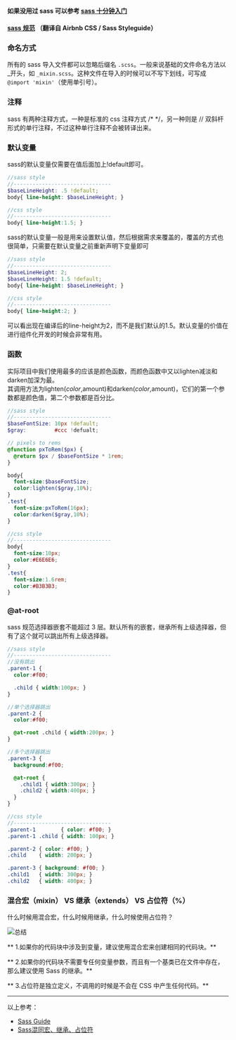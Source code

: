 #### 如果没用过 sass 可以参考 [sass 十分钟入门](http://www.sass.hk/sass-course.html)

#### [sass 规范](https://github.com/Zhangjd/css-style-guide) （翻译自 Airbnb CSS / Sass Styleguide）

### 命名方式
 所有的 sass 导入文件都可以忽略后缀名 `.scss`。一般来说基础的文件命名方法以_开头，如 `_mixin.scss`。这种文件在导入的时候可以不写下划线，可写成 `@import 'mixin'`（使用单引号）。


### 注释
sass 有两种注释方式，一种是标准的 css 注释方式 /\* \*/，另一种则是 // 双斜杆形式的单行注释，不过这种单行注释不会被转译出来。


### 默认变量
sass的默认变量仅需要在值后面加上!default即可。
```scss
//sass style
//-------------------------------
$baseLineHeight: .5 !default;
body{ line-height: $baseLineHeight; }

//css style
//-------------------------------
body{ line-height:1.5; }
```
sass的默认变量一般是用来设置默认值，然后根据需求来覆盖的，覆盖的方式也很简单，只需要在默认变量之前重新声明下变量即可
```scss
//sass style
//-------------------------------
$baseLineHeight: 2;
$baseLineHeight: 1.5 !default;
body{ line-height: $baseLineHeight; }

//css style
//-------------------------------
body{ line-height:2; }
```
可以看出现在编译后的line-height为2，而不是我们默认的1.5。默认变量的价值在进行组件化开发的时候会非常有用。

### 函数
实际项目中我们使用最多的应该是颜色函数，而颜色函数中又以lighten减淡和darken加深为最。  
其调用方法为lighten($color,$amount)和darken($color,$amount)，它们的第一个参数都是颜色值，第二个参数都是百分比。
````scss
//sass style
//-------------------------------                     
$baseFontSize: 10px !default;
$gray:         #ccc !defualt;        

// pixels to rems
@function pxToRem($px) {
  @return $px / $baseFontSize * 1rem;
}

body{
  font-size:$baseFontSize;
  color:lighten($gray,10%);
}
.test{
  font-size:pxToRem(16px);
  color:darken($gray,10%);
}

//css style
//-------------------------------
body{
  font-size:10px;
  color:#E6E6E6;
}
.test{
  font-size:1.6rem;
  color:#B3B3B3;
}
````

### @at-root
sass 规范选择器嵌套不能超过 3 层。默认所有的嵌套，继承所有上级选择器，但有了这个就可以跳出所有上级选择器。
```scss
//sass style
//-------------------------------
//没有跳出
.parent-1 {
  color:#f00;

  .child { width:100px; }
}

//单个选择器跳出
.parent-2 {
  color:#f00;

  @at-root .child { width:200px; }
}

//多个选择器跳出
.parent-3 {
  background:#f00;

  @at-root {
    .child1 { width:300px; }
    .child2 { width:400px; }
  }
}

//css style
//-------------------------------
.parent-1        { color: #f00; }
.parent-1 .child { width: 100px; }

.parent-2 { color: #f00; }
.child    { width: 200px; }

.parent-3 { background: #f00; }
.child1   { width: 300px; }
.child2   { width: 400px; }
```

### 混合宏（mixin） VS 继承（extends） VS 占位符（%）
什么时候用混合宏，什么时候用继承，什么时候使用占位符？


![总结](http://7xte7j.com2.z0.glb.clouddn.com/sass%E6%80%BB%E7%BB%93.jpg)

** 1.如果你的代码块中涉及到变量，建议使用混合宏来创建相同的代码块。**

** 2.如果你的代码块不需要专任何变量参数，而且有一个基类已在文件中存在，那么建议使用 Sass 的继承。**

** 3.占位符是独立定义，不调用的时候是不会在 CSS 中产生任何代码。**


***
以上参考：
* [Sass Guide](http://www.w3cplus.com/sassguide/syntax.html)
* [Sass混同宏、继承、占位符](http://www.myexception.cn/HTML-CSS/2037440.html)
